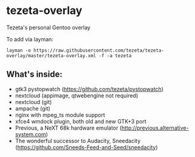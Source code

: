 # tezeta-overlay

Tezeta's personal Gentoo overlay

To add via layman:
```
layman -o https://raw.githubusercontent.com/tezeta/tezeta-overlay/master/tezeta-overlay.xml -f -a tezeta
```

## What's inside:

 - gtk3 pystopwatch (https://github.com/tezeta/pystopwatch)
 - nextcloud (appimage, qtwebengine not required)
 - nextcloud (git)
 - ampache (git)
 - nginx with mpeg_ts module support
 - xfce4 wmdock plugin, both old and new GTK+3 port
 - Previous, a NeXT 68k hardware emulator (http://previous.alternative-system.com)
 - The wonderful successor to Audacity, Sneedacity (https://github.com/Sneeds-Feed-and-Seed/sneedacity)
